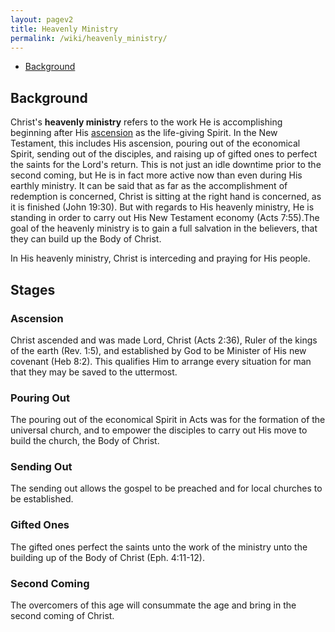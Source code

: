 ```yaml
---
layout: pagev2
title: Heavenly Ministry
permalink: /wiki/heavenly_ministry/
---
```

- [Background](#background)

## Background

Christ's **heavenly ministry** refers to the work He is accomplishing beginning after His [ascension](../christ_ascension) as the life-giving Spirit. In the New Testament, this includes His ascension, pouring out of the economical Spirit, sending out of the disciples, and raising up of gifted ones to perfect the saints for the Lord's return. This is not just an idle downtime prior to the second coming, but He is in fact more active now than even during His earthly ministry. It can be said that as far as the accomplishment of redemption is concerned, Christ is sitting at the right hand is concerned, as it is finished (John 19:30). But with regards to His heavenly ministry, He is standing in order to carry out His New Testament economy (Acts 7:55).The goal of the heavenly ministry is to gain a full salvation in the believers, that they can build up the Body of Christ.

In His heavenly ministry, Christ is interceding and praying for His people.


## Stages

### Ascension

Christ ascended and was made Lord, Christ (Acts 2:36), Ruler of the kings of the earth (Rev. 1:5), and established by God to be Minister of His new covenant (Heb 8:2). This qualifies Him to arrange every situation for man that they may be saved to the uttermost.

### Pouring Out

The pouring out of the economical Spirit in Acts was for the formation of the universal church, and to empower the disciples to carry out His move to build the church, the Body of Christ.

### Sending Out

The sending out allows the gospel to be preached and for local churches to be established.

### Gifted Ones

The gifted ones perfect the saints unto the work of the ministry unto the building up of the Body of Christ (Eph. 4:11-12).

### Second Coming

The overcomers of this age will consummate the age and bring in the second coming of Christ.